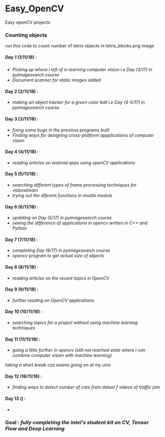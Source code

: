 # Easy_OpenCV
Easy openCV projects


### Counting objects
run this code to count number of tetris objects in tetris_blocks.png image
    
##### Day 1 (1/11/18) :
* *Picking up where i left of in learning computer vision i.e Day (3/17) in pyimagesearch course*
* *Document scanner for static images added*

#### Day 2 (2/11/18) :
*   *making an object tracker for a green color ball i.e Day (4-5/17) in pyimagesearch course*

#### Day 3 (3/11/18) :
*   *fixing some bugs in the previous programs built*
*   *Finding ways for designing cross-platform appplications of computer vision*

#### Day 4 (4/11/18) :
*   *reading articles on android apps using openCV applications*

#### Day 5 (5/11/18) :
*   *searching different types of frame processing techniques for videostream*
*   *trying out the diferent functions in imutils module*

#### Day 6 (6/11/18) :
*   *updating on Day (5/17) in pyimagesearch course*
*   *seeing the difference of applications in opencv written in C++ and Python*

#### Day 7 (7/11/18) :
*   *completing Day (6/17) in pyimagesearch course*
*   *opencv program to get actual size of objects*

#### Day 8 (8/11/18) :
*   *reading articles on the recent topics in OpenCV*

#### Day 9 (9/11/18) :
*   *further reading on OpenCV applications*

#### Day 10 (10/11/18) :
*   *searching topics for a project without using machine learning techniques*

#### Day 11 (11/11/18) :
*   *going a little further in opencv (still not reached state where i can combine computer vision with machine learning)*

*taking a short break coz exams going on at my univ*

#### Day 12 (16/11/18) :
*   *finding ways to detect number of cars from datset f videos of traffic jam*

#### Day 13 () :
*

### Goal : *fully completing the intel's student kit on CV, Tensor Flow and Deep Learning*
